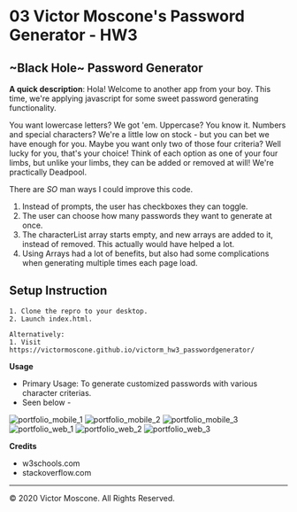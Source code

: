 # 03 Victor Moscone's Password Generator - HW3

## ~Black Hole~ Password Generator

**A quick description**: Hola! Welcome to another app from your boy. This time, we're applying javascript for some sweet password generating functionality.

You want lowercase letters? We got 'em. Uppercase? You know it. Numbers and special characters? We're a little low on stock - but you can bet we have enough for you. Maybe you want only two of those four criteria? Well lucky for you, that's your choice! Think of each option as one of your four limbs, but unlike your limbs, they can be added or removed at will! We're practically Deadpool.

There are *SO* man ways I could improve this code. 
1. Instead of prompts, the user has checkboxes they can toggle.
2. The user can choose how many passwords they want to generate at once.
3. The characterList array starts empty, and new arrays are added to it, instead of removed. This actually would have helped a lot.
4. Using Arrays had a lot of benefits, but also had some complications when generating multiple times each page load.

## Setup Instruction

```
1. Clone the repro to your desktop.
2. Launch index.html.

Alternatively:
1. Visit https://victormoscone.github.io/victorm_hw3_passwordgenerator/
```

**Usage**

* Primary Usage: To generate customized passwords with various character criterias.
* Seen below -

![portfolio_mobile_1](https://user-images.githubusercontent.com/70674522/95666363-9fe50980-0b0d-11eb-95d0-156be0bf04e1.PNG)
![portfolio_mobile_2](https://user-images.githubusercontent.com/70674522/95666364-a07da000-0b0d-11eb-893b-038076eb8489.PNG)
![portfolio_mobile_3](https://user-images.githubusercontent.com/70674522/95666365-a1163680-0b0d-11eb-8838-9ce8c48e6e08.PNG)
![portfolio_web_1](https://user-images.githubusercontent.com/70674522/95666366-a1163680-0b0d-11eb-8c2b-3c5ffb6109cc.PNG)
![portfolio_web_2](https://user-images.githubusercontent.com/70674522/95666368-a1163680-0b0d-11eb-83bc-979a947ea130.PNG)
![portfolio_web_3](https://user-images.githubusercontent.com/70674522/95666369-a1aecd00-0b0d-11eb-8809-25ba4ae33977.PNG)


**Credits** 

* w3schools.com
* stackoverflow.com

- - -
© 2020 Victor Moscone. All Rights Reserved.